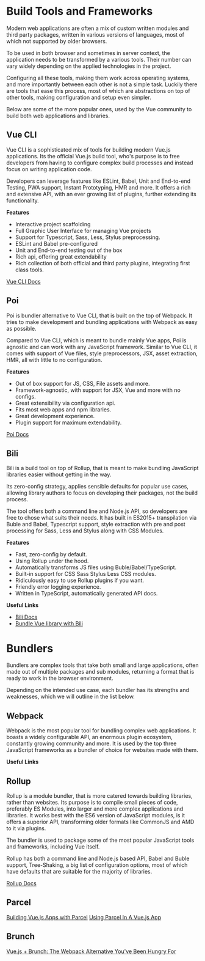 # Build Tools and Frameworks
Modern web applications are often a mix of custom written modules and third party packages, written in various versions of languages, most of which not supported by older browsers. 

To be used in both browser and sometimes in server context, the application needs to be transformed by a various tools. Their number can vary widely depending on the applied technologies in the project.

Configuring all these tools, making them work across operating systems, and more importantly between each other is not a simple task. Luckily there are tools that ease this process, most of which are abstractions on top of other tools, making configuration and setup even simpler.

Below are some of the more popular ones, used by the Vue community to build both web applications and libraries.

## Vue CLI
Vue CLI is a sophisticated mix of tools for building modern Vue.js applications. Its the official Vue.js build tool, who's purpose is to free developers from having to configure complex build processes and instead focus on writing application code.

Developers can leverage features like ESLint, Babel, Unit and End-to-end Testing, PWA support, Instant Prototyping, HMR and more. It offers a rich and extensive API, with an ever growing list of plugins, further extending its functionality. 

**Features**
* Interactive project scaffolding
* Full Graphic User Interface for managing Vue projects
* Support for Typescript, Sass, Less, Stylus preprocessing.
* ESLint and Babel pre-configured
* Unit and End-to-end testing out of the box
* Rich api, offering great extendability
* Rich collection of both official and third party plugins, integrating first class tools.

[Vue CLI Docs](https://cli.vuejs.org/)

## Poi
Poi is bundler alternative to Vue CLI, that is built on the top of Webpack. It tries to make development and bundling applications with Webpack as easy as possible.

Compared to Vue CLI, which is meant to bundle mainly Vue apps, Poi is agnostic and can work with any JavaScript framework. Similar to Vue CLI, it comes with support of Vue files, style preprocessors, JSX, asset extraction, HMR, all with little to no configuration. 

**Features**
* Out of box support for JS, CSS, File assets and more.
* Framework-agnostic, with support for JSX, Vue and more with no configs.
* Great extensibility via configuration api.
* Fits most web apps and npm libraries.
* Great development experience.
* Plugin support for maximum extendability.

[Poi Docs](https://poi.js.org/)

## Bili
Bili is a build tool on top of Rollup, that is meant to make bundling JavaScript libraries easier without getting in the way.

Its zero-config strategy, applies sensible defaults for popular use cases, allowing library authors to focus on developing their packages, not the build process. 

The tool offers both a command line and Node.js API, so developers are free to chose what suits their needs. It has built in ES2015+ transpilation via Buble and Babel, Typescript support, style extraction with pre and post processing for Sass, Less and Stylus along with CSS Modules.

**Features**
* Fast, zero-config by default.
* Using Rollup under the hood.
* Automatically transforms JS files using Buble/Babel/TypeScript.
* Built-in support for CSS Sass Stylus Less CSS modules.
* Ridiculously easy to use Rollup plugins if you want.
* Friendly error logging experience.
* Written in TypeScript, automatically generated API docs.

**Useful Links**
* [Bili Docs](https://bili.egoist.sh/)
* [Bundle Vue library with Bili](https://medium.com/@sox/bundle-vue-library-with-bili-65de446365a8)

# Bundlers
Bundlers are complex tools that take both small and large applications, often made out of multiple packages and sub modules, returning a format that is ready to work in the browser environment.
 
Depending on the intended use case, each bundler has its strengths and weaknesses, which we will outline in the list below.

## Webpack
Webpack is the most popular tool for bundling complex web applications. It boasts a widely configurable API, an enormous plugin ecosystem, constantly growing community and more. It is used by the top three JavaScript frameworks as a bundler of choice for websites made with them.

**Useful Links**

## Rollup
Rollup is a module bundler, that is more catered towards building libraries, rather than websites. Its purpose is to compile small pieces of code, preferably ES Modules, into larger and more complex applications and libraries. It works best with the ES6 version of JavaScript modules, is it offers a superior API, transforming older formats like CommonJS and AMD to it via plugins. 

The bundler is used to package some of the most popular JavaScript tools and frameworks, including Vue itself.

Rollup has both a command line and Node.js based API, Babel and Buble support, Tree-Shaking, a big list of configuration options, most of which have defaults that are suitable for the majority of libraries.

[Rollup Docs](https://rollupjs.org/guide/en)

## Parcel

[Building Vue.js Apps with Parcel](https://alligator.io/vuejs/vue-parceljs/)
[Using Parcel In A Vue.js App](https://scotch.io/tutorials/using-parcel-in-a-vuejs-app)

## Brunch

[Vue.js + Brunch: The Webpack Alternative You've Been Hungry For](https://vuejsdevelopers.com/2017/08/20/vue-js-brunch/)
